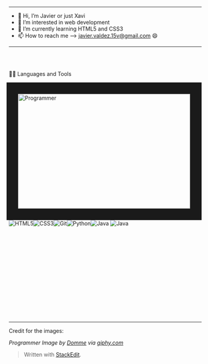 
<hr>

- 👋 Hi, I’m Javier or just Xavi
- 👀 I’m interested in web development
- 🌱 I’m currently learning HTML5 and CSS3
- 📫 How to reach me --> javier.valdez.15v@gmail.com 😄

<hr>

<br/>
<br/>


👨‍💻 Languages and Tools



<img align="right" border="30" src="https://media.giphy.com/media/qgQUggAC3Pfv687qPC/giphy.gif" width="450"  height="300" alt="Programmer"/>

<div>

![HTML5](https://img.shields.io/badge/-HTML5-E34F26?style=flat&logo=html5&logoColor=white)![CSS3](https://img.shields.io/badge/-CSS3-1572B6?style=flat&logo=css3)![Git](https://img.shields.io/badge/-Git-black?style=flat&logo=git)![Python](https://img.shields.io/badge/-Python-black?style=flat&logo=python)![Java](https://img.shields.io/badge/-Java-red?style=flat&logo=java)
![Java](https://img.shields.io/badge/-C++-blue?style=flat&logo=cplusplus)
</div>


<br/>
<br/>
<br/>
<br/>
<br/>
<br/>
<br/>
<br/>
<br/>
<br/>
<br/>
<br/>
<br/>

<hr>

Credit for the images:

_Programmer Image by [Domme](https://giphy.com/dommespace/) via [giphy.com](https://giphy.com/gifs/dommespace-domme-space-programador-qgQUggAC3Pfv687qPC)_

> Written with [StackEdit](https://stackedit.io/).
